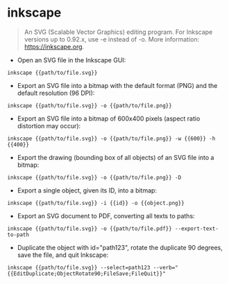 # inkscape

> An SVG (Scalable Vector Graphics) editing program.
> For Inkscape versions up to 0.92.x, use -e instead of -o.
> More information: <https://inkscape.org>.

- Open an SVG file in the Inkscape GUI:

`inkscape {{path/to/file.svg}}`

- Export an SVG file into a bitmap with the default format (PNG) and the default resolution (96 DPI):

`inkscape {{path/to/file.svg}} -o {{path/to/file.png}}`

- Export an SVG file into a bitmap of 600x400 pixels (aspect ratio distortion may occur):

`inkscape {{path/to/file.svg}} -o {{path/to/file.png}} -w {{600}} -h {{400}}`

- Export the drawing (bounding box of all objects) of an SVG file into a bitmap:

`inkscape {{path/to/file.svg}} -o {{path/to/file.png}} -D`

- Export a single object, given its ID, into a bitmap:

`inkscape {{path/to/file.svg}} -i {{id}} -o {{object.png}}`

- Export an SVG document to PDF, converting all texts to paths:

`inkscape {{path/to/file.svg}} -o {{path/to/file.pdf}} --export-text-to-path`

- Duplicate the object with id="path123", rotate the duplicate 90 degrees, save the file, and quit Inkscape:

`inkscape {{path/to/file.svg}} --select=path123 --verb="{{EditDuplicate;ObjectRotate90;FileSave;FileQuit}}"`

